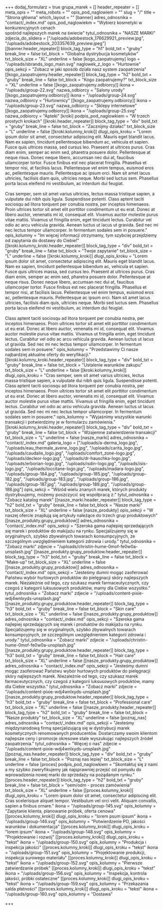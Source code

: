 +++
dodaj_formularz = true
grupa_marek = []
header_repeater = []
meta_opis = ""
meta_robots = ""
opis_pod_naglowiem = ""
slug = "/"
title = "Strona główna"
which_layout = ""
[banner]
adres_odnosnika = "contact/_index.md"
opis_pod_naglowiekm = "Wybierz kosmetyki w konkurencyjnych cenach<br>spośród najlepszych marek na świecie"
tytul_odnosnika = "NASZE MARKI"
zdjecia_do_slidera = ["/uploads/adobestock_176629921_preview.jpg", "/uploads/adobestock_203357639_preview.jpeg"]
[[banner.header_repeater]]
block_tag_type = "h1"
bold_txt = "gruby"
break_line = false
txt_block = "Globalna dystrybucja kosmetyków"
txt_block_size = "XL"
underline = false
[kogo_zaopatrujemy]
logo = "/uploads/sbrands_logo_main.svg"
naglowek_z_logo = "Hurtownie"
opis_sekcji = "Zobacz w jaki sposób działa nasz system zaopatrzenia"
[[kogo_zaopatrujemy.header_repeater]]
block_tag_type = "h2"
bold_txt = "gruby"
break_line = false
txt_block = "Kogo zaopatrujemy?"
txt_block_size = "XL"
underline = false
[[kogo_zaopatrujemy.odbiorcy]]
ikona = "/uploads/group-22.svg"
nazwa_odbiorcy = "Salony urody"
[[kogo_zaopatrujemy.odbiorcy]]
ikona = "/uploads/group-24.svg"
nazwa_odbiorcy = "Hurtownicy"
[[kogo_zaopatrujemy.odbiorcy]]
ikona = "/uploads/group-23.svg"
nazwa_odbiorcy = "Sklepy internetowe"
[[kogo_zaopatrujemy.odbiorcy]]
ikona = "/uploads/group-25.svg"
nazwa_odbiorcy = "Apteki"
[kroki]
podpis_pod_naglowkiem = "W trzech prostych krokach"
[[kroki.header_repeater]]
block_tag_type = "div"
bold_txt = "gruby"
break_line = false
txt_block = "Zacznijmy działać"
txt_block_size = "L"
underline = false
[[kroki.kolumny_kroki]]
dlugi_opis_kroku = "Lorem ipsum dolor sit amet, consectetur adipiscing elit. Mauris eget blandit lacus. Nam ex sapien, tincidunt pellentesque bibendum ac, vehicula et sapien. Fusce quis ultrices massa, sed cursus leo. Praesent at ultrices purus. Cras diam enim, semper ac enim sed, pharetra posuere dolor. Pellentesque at neque risus. Donec neque libero, accumsan nec dui at, faucibus ullamcorper tortor. Fusce finibus est nec placerat fringilla. Phasellus et tempor nisi, at facilisis lacus. Pellentesque vel enim tempus, euismod eros ac, pellentesque mauris. Pellentesque ac ipsum orci. Nam sit amet lacus ultricies, facilisis diam quis, ultricies neque. Morbi sed luctus sem. Phasellus porta lacus eleifend mi vestibulum, ac interdum dui feugiat. <br><br>Cras semper, sem sit amet varius ultricies, lectus massa tristique sapien, a vulputate dui nibh quis ligula. Suspendisse potenti. Class aptent taciti sociosqu ad litora torquent per conubia nostra, per inceptos himenaeos. Proin ultrices tortor sit amet elit porttitor condimentum ut eu erat. Donec at libero auctor, venenatis mi id, consequat elit. Vivamus auctor molestie purus vitae mattis. Vivamus ut fringilla enim, eget tincidunt lectus. Curabitur vel odio ac arcu vehicula gravida. Aenean luctus ut lacus ut gravida. Sed nec mi nec lectus tempor ullamcorper. In fermentum sodales sem in posuere."
opis_kolumny = "Im więcej informacji otrzymamy, tym szybciej przejdziemy od zapytania do dostawy do Ciebie!"
[[kroki.kolumny_kroki.header_repeater]]
block_tag_type = "div"
bold_txt = "gruby"
break_line = false
txt_block = "Twoje zapytanie"
txt_block_size = "L"
underline = false
[[kroki.kolumny_kroki]]
dlugi_opis_kroku = "Lorem ipsum dolor sit amet, consectetur adipiscing elit. Mauris eget blandit lacus. Nam ex sapien, tincidunt pellentesque bibendum ac, vehicula et sapien. Fusce quis ultrices massa, sed cursus leo. Praesent at ultrices purus. Cras diam enim, semper ac enim sed, pharetra posuere dolor. Pellentesque at neque risus. Donec neque libero, accumsan nec dui at, faucibus ullamcorper tortor. Fusce finibus est nec placerat fringilla. Phasellus et tempor nisi, at facilisis lacus. Pellentesque vel enim tempus, euismod eros ac, pellentesque mauris. Pellentesque ac ipsum orci. Nam sit amet lacus ultricies, facilisis diam quis, ultricies neque. Morbi sed luctus sem. Phasellus porta lacus eleifend mi vestibulum, ac interdum dui feugiat. <br><br>Class aptent taciti sociosqu ad litora torquent per conubia nostra, per inceptos himenaeos. Proin ultrices tortor sit amet elit porttitor condimentum ut eu erat. Donec at libero auctor, venenatis mi id, consequat elit. Vivamus auctor molestie purus vitae mattis. Vivamus ut fringilla enim, eget tincidunt lectus. Curabitur vel odio ac arcu vehicula gravida. Aenean luctus ut lacus ut gravida. Sed nec mi nec lectus tempor ullamcorper. In fermentum sodales sem in posuere."
opis_kolumny = "Przedstawimy Ci nasze najbardziej aktualne oferty do weryfikacji."
[[kroki.kolumny_kroki.header_repeater]]
block_tag_type = "div"
bold_txt = "gruby"
break_line = false
txt_block = "Ustalenie warunków zakupu"
txt_block_size = "L"
underline = false
[[kroki.kolumny_kroki]]
dlugi_opis_kroku = "Cras semper, sem sit amet varius ultricies, lectus massa tristique sapien, a vulputate dui nibh quis ligula. Suspendisse potenti. Class aptent taciti sociosqu ad litora torquent per conubia nostra, per inceptos himenaeos. Proin ultrices tortor sit amet elit porttitor condimentum ut eu erat. Donec at libero auctor, venenatis mi id, consequat elit. Vivamus auctor molestie purus vitae mattis. Vivamus ut fringilla enim, eget tincidunt lectus. Curabitur vel odio ac arcu vehicula gravida. Aenean luctus ut lacus ut gravida. Sed nec mi nec lectus tempor ullamcorper. In fermentum sodales sem in posuere."
opis_kolumny = "Wyjaśnimy wszystkie warunki transakcji i potwierdzimy je w formularzu zamówienia."
[[kroki.kolumny_kroki.header_repeater]]
block_tag_type = "div"
bold_txt = "gruby"
break_line = false
txt_block = "Wzajemne zatwierdzenie transakcji"
txt_block_size = "L"
underline = false
[nasze_marki]
adres_odnosnika = "contact/_index.md"
galeria_logo = ["/uploads/a-derma_logo.jpg", "/uploads/eau_thermale_avene_logo.jpg", "/uploads/carita_logo.jpg", "/uploads/caudalie_logo.jpg", "/uploads/comfort_zone-logo.jpg", "/uploads/decleor-logo.jpg", "/uploads/dr-hauschka-logo.jpg", "/uploads/erborian-logo.jpg", "/uploads/isdin-logo.jpg", "/uploads/isis-logo.jpg", "/uploads/loccitane-logo.jpg", "/uploads/madara-logo.jpg", "/uploads/group-184.jpg", "/uploads/group-185.jpg", "/uploads/group-182.jpg", "/uploads/group-183.jpg", "/uploads/group-186.jpg", "/uploads/group-187.jpg", "/uploads/group-189.jpg", "/uploads/group-188.jpg"]
opis_sekcji = "Wśród wielu znanych marek, których produkty dystrybuujemy, możemy poszczycić się współpracą z:"
tytul_odnosnika = "Zobacz katalog marek"
[[nasze_marki.header_repeater]]
block_tag_type = "h2"
bold_txt = "gruby"
break_line = false
txt_block = "Nasze marki"
txt_block_size = "XL"
underline = false
[nasze_produkty]
opis_sekcji = "W naszej ofercie znajdują się artykuły należące do trzech grup produktowych"
[[nasze_produkty.grupy_produktow]]
adres_odnosnika = "contact/_index.md"
opis_sekcji = "Szeroka gama najlepiej sprzedających się marek i produktów do makijażu na rynku. Specjalizujemy się w oryginalnych, szybko zbywalnych towarach konsumpcyjnych, ze szczególnym uwzględnieniem kategorii zdrowia i urody."
tytul_odnosnika = "Zobacz marki"
zdjecie = "/uploads/christin-hume-0mof-fe0w0a-unsplash.jpg"
[[nasze_produkty.grupy_produktow.header_repeater]]
block_tag_type = "h3"
bold_txt = "gruby"
break_line = false
txt_block = "Make-up"
txt_block_size = "XL"
underline = false
[[nasze_produkty.grupy_produktow]]
adres_odnosnika = "contact/_index.md"
opis_sekcji = "Jesteśmy dumni mogąc zaoferować Państwu wybór hurtowych produktów do pielęgnacji skóry najlepszych marek. Niezależnie od tego, czy szukasz marek farmaceutycznych, czy czegoś z kategorii luksusowych produktów, mamy dla Ciebie wszystko."
tytul_odnosnika = "Zobacz marki"
zdjecie = "/uploads/content-pixie-wdj4wnlxyds-unsplash.jpg"
[[nasze_produkty.grupy_produktow.header_repeater]]
block_tag_type = "h3"
bold_txt = "gruby"
break_line = false
txt_block = "Skin care"
txt_block_size = "XL"
underline = false
[[nasze_produkty.grupy_produktow]]
adres_odnosnika = "contact/_index.md"
opis_sekcji = "Szeroka gama najlepiej sprzedających się marek i produktów do makijażu na rynku. Specjalizujemy się w oryginalnych, szybko zbywalnych towarach konsumpcyjnych, ze szczególnym uwzględnieniem kategorii zdrowia i urody."
tytul_odnosnika = "Zobacz marki"
zdjecie = "/uploads/christin-hume-0mof-fe0w0a-unsplash.jpg"
[[nasze_produkty.grupy_produktow.header_repeater]]
block_tag_type = "h3"
bold_txt = "gruby"
break_line = false
txt_block = "Hair care"
txt_block_size = "XL"
underline = false
[[nasze_produkty.grupy_produktow]]
adres_odnosnika = "contact/_index.md"
opis_sekcji = "Jesteśmy dumni mogąc zaoferować Państwu wybór hurtowych produktów do pielęgnacji skóry najlepszych marek. Niezależnie od tego, czy szukasz marek farmaceutycznych, czy czegoś z kategorii luksusowych produktów, mamy dla Ciebie wszystko."
tytul_odnosnika = "Zobacz marki"
zdjecie = "/uploads/content-pixie-wdj4wnlxyds-unsplash.jpg"
[[nasze_produkty.grupy_produktow.header_repeater]]
block_tag_type = "h3"
bold_txt = "gruby"
break_line = false
txt_block = "Professional care"
txt_block_size = "XL"
underline = false
[[nasze_produkty.header_repeater]]
block_tag_type = "h2"
bold_txt = "gruby"
break_line = false
txt_block = "Nasze produkty"
txt_block_size = "XL"
underline = false
[poznaj_nas]
adres_odnosnika = "contact/_index.md"
opis_sekcji = "Jesteśmy międzynarodową firmą specjalizującą się w dystrybucji marek kosmetycznych renomowanych producentów. Dostarczamy swoim klientom najlepsze ceny i promocje okresowe stale wyszukując najlepszych źródeł zaopatrzenia."
tytul_odnosnika = "Więcej o nas"
zdjecie = "/uploads/content-pixie-wdj4wnlxyds-unsplash.jpg"
[[poznaj_nas.header_repeater]]
block_tag_type = "div"
bold_txt = "gruby"
break_line = false
txt_block = "Poznaj nas lepiej"
txt_block_size = "L"
underline = false
[proces]
podpis_pod_naglowkiem = "Skontaktuj się z nami a my szybko zweryfikujemy jak najsprawniej przejść od pomysłu do wprowadzenia nowej marki do sprzedaży na pożądanym rynku."
[[proces.header_repeater]]
block_tag_type = "h2"
bold_txt = "gruby"
break_line = false
txt_block = "oem/odm - proces zamówienia"
txt_block_size = "XL"
underline = false
[[proces.kolumny_kroki]]
dlugi_opis_kroku = "Lorem ipsum dolor sit amet, consectetur adipiscing elit. Cras scelerisque aliquet tempor. Vestibulum vel orci velit. Aliquam convallis, sapien a finibus ornare."
ikona = "/uploads/group-145.svg"
opis_kolumny = "Zapytanie klienta, planowanie próbek, oferta cenowa"
[[proces.kolumny_kroki]]
dlugi_opis_kroku = "lorem psum ipsum"
ikona = "/uploads/group-146.svg"
opis_kolumny = "Potwierdzenie PO, jakości warunków i dokumentacja"
[[proces.kolumny_kroki]]
dlugi_opis_kroku = "lorem ipsum"
ikona = "/uploads/group-148.svg"
opis_kolumny = "Projektowanie i rozwój"
[[proces.kolumny_kroki]]
dlugi_opis_kroku = "tekst"
ikona = "/uploads/group-150.svg"
opis_kolumny = "Produkcja i inspekcja jakości"
[[proces.kolumny_kroki]]
dlugi_opis_kroku = "tekst"
ikona = "/uploads/group-151.svg"
opis_kolumny = "Projektowanie produkcji, inspekcja surowego materiału"
[[proces.kolumny_kroki]]
dlugi_opis_kroku = "tekst"
ikona = "/uploads/group-152.svg"
opis_kolumny = "Pierwsze zatwierdzanie próbek"
[[proces.kolumny_kroki]]
dlugi_opis_kroku = "tekst"
ikona = "/uploads/group-156.svg"
opis_kolumny = "Inspekcja, kontrola jakości, próbki ostateczne"
[[proces.kolumny_kroki]]
dlugi_opis_kroku = "tekst"
ikona = "/uploads/group-159.svg"
opis_kolumny = "Przekazania salda płatności"
[[proces.kolumny_kroki]]
dlugi_opis_kroku = "tekst"
ikona = "/uploads/group-160.svg"
opis_kolumny = "Dostawa"

+++
